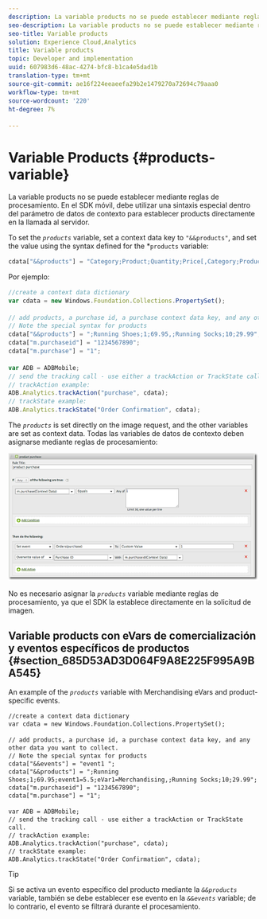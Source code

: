 ```yaml
---
description: La variable products no se puede establecer mediante reglas de procesamiento. En el SDK móvil, debe utilizar una sintaxis especial dentro del parámetro de datos de contexto para establecer products directamente en la llamada al servidor.
seo-description: La variable products no se puede establecer mediante reglas de procesamiento. En el SDK móvil, debe utilizar una sintaxis especial dentro del parámetro de datos de contexto para establecer products directamente en la llamada al servidor.
seo-title: Variable products
solution: Experience Cloud,Analytics
title: Variable products
topic: Developer and implementation
uuid: 607983d6-48ac-4274-bfc8-b1ca4e5dad1b
translation-type: tm+mt
source-git-commit: ae16f224eeaeefa29b2e1479270a72694c79aaa0
workflow-type: tm+mt
source-wordcount: '220'
ht-degree: 7%

---
```



# Variable Products {#products-variable}

La variable products no se puede establecer mediante reglas de procesamiento. En el SDK móvil, debe utilizar una sintaxis especial dentro del parámetro de datos de contexto para establecer products directamente en la llamada al servidor.

To set the *`products`* variable, set a context data key to `"&&products"`, and set the value using the syntax defined for the *`products` variable:

```js
cdata["&&products"] = "Category;Product;Quantity;Price[,Category;Product;Quantity;Price]";
```

Por ejemplo:

```js
//create a context data dictionary 
var cdata = new Windows.Foundation.Collections.PropertySet(); 
 
// add products, a purchase id, a purchase context data key, and any other data you want to collect. 
// Note the special syntax for products 
cdata["&&products"] = ";Running Shoes;1;69.95,;Running Socks;10;29.99"; 
cdata["m.purchaseid"] = "1234567890"; 
cdata["m.purchase"] = "1"; 
 
var ADB = ADBMobile; 
// send the tracking call - use either a trackAction or TrackState call. 
// trackAction example: 
ADB.Analytics.trackAction("purchase", cdata); 
// trackState example: 
ADB.Analytics.trackState("Order Confirmation", cdata);
```

The *`products`* is set directly on the image request, and the other variables are set as context data. Todas las variables de datos de contexto deben asignarse mediante reglas de procesamiento:

![](assets/products-procrules.png)

No es necesario asignar la *`products`* variable mediante reglas de procesamiento, ya que el SDK la establece directamente en la solicitud de imagen.

## Variable products con eVars de comercialización y eventos específicos de productos {#section_685D53AD3D064F9A8E225F995A9BA545}

An example of the *`products`* variable with Merchandising eVars and product-specific events.

```
//create a context data dictionary 
var cdata = new Windows.Foundation.Collections.PropertySet(); 
  
// add products, a purchase id, a purchase context data key, and any other data you want to collect. 
// Note the special syntax for products 
cdata["&&events"] = "event1 "; 
cdata["&&products"] = ";Running Shoes;1;69.95;event1=5.5;eVar1=Merchandising,;Running Socks;10;29.99"; 
cdata["m.purchaseid"] = "1234567890"; 
cdata["m.purchase"] = "1"; 
  
var ADB = ADBMobile; 
// send the tracking call - use either a trackAction or TrackState call. 
// trackAction example: 
ADB.Analytics.trackAction("purchase", cdata); 
// trackState example: 
ADB.Analytics.trackState("Order Confirmation", cdata);
```

>[!TIP]
>
>Si se activa un evento específico del producto mediante la *`&&products`* variable, también se debe establecer ese evento en la *`&&events`* variable; de lo contrario, el evento se filtrará durante el procesamiento.

